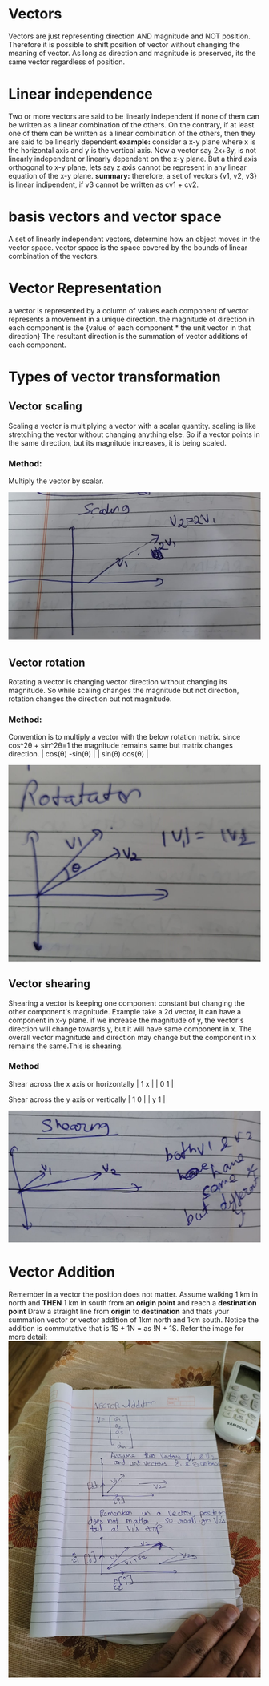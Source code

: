 # Vectors
Vectors are just representing direction AND magnitude and NOT position. Therefore it is possible to shift position of vector without changing the meaning of vector. As long as direction and magnitude is preserved, its the same vector regardless of position.

# Linear independence
Two or more vectors are said to be linearly independent if none of them can be written as a linear combination of the others. On the contrary, if at least one of them can be written as a linear combination of the others, then they are said to be linearly dependent.**example:** consider a x-y plane where x is the horizontal axis and y is the vertical axis.
Now a vector say 2x+3y, is not linearly independent or linearly dependent on the x-y plane.
But a third axis orthogonal to x-y plane, lets say z axis cannot be represent in any linear equation of the x-y plane.
**summary:** therefore, a set of vectors {v1, v2, v3} is linear indipendent, if v3 cannot be written as cv1 + cv2.

# basis vectors and vector space
A set of linearly independent vectors, determine how an object moves in the vector space.
vector space is the space covered by the bounds of linear combination of the vectors.

# Vector Representation
a vector is represented by a column of values.each component of vector represents a movement in a unique direction.
the magnitude of direction in each component is the {value of each component * the unit vector in that direction}
The resultant direction is the summation of vector additions of each component.

# Types of vector transformation
## Vector scaling
Scaling a vector is multiplying a vector with a scalar quantity. scaling is like stretching the vector without changing anything else.
So if a vector points in the same direction, but its magnitude increases, it is being scaled.
### Method:
Multiply the vector by scalar.

![vector scaling notes](images/vector_scaling.jpeg)

## Vector rotation
Rotating a vector is changing vector direction without changing its magnitude. So while scaling changes the magnitude but not direction,
rotation changes the direction but not magnitude.
### Method:
Convention is to multiply a vector with the below rotation matrix.
since cos^2θ + sin^2θ=1 the magnitude remains same but matrix changes direction.
| cos(θ) -sin(θ) |
| sin(θ) cos(θ) |

![vector rotation notes](images/vector-rotation.jpeg)

## Vector shearing
Shearing a vector is keeping one component constant but changing the other component's magnitude.
Example take a 2d vector, it can have a component in x-y plane. if we increase the magnitude of y, the vector's direction will change towards y, but it will have same component in x. The overall vector magnitude and direction may change but the component in x remains the same.This is shearing.
### Method
Shear across the x axis or horizontally
| 1 x |
| 0 1 |


Shear across the y axis or vertically
| 1 0 |
| y 1 |

![vector shearing notes](images/vector-shearing.jpeg)

# Vector Addition
Remember in a vector the position does not matter.
Assume walking 1 km in north and **THEN** 1 km in south from an **origin point** and reach a **destination point**
Draw a straight line from **origin** to **destination** and thats your summation vector or vector addition of 1km north and 1km south.
Notice the addition is commutative that is 1S + 1N = as !N + 1S.
Refer the image for more detail:
![vector addition notes](images/vector-addition.jpeg)




